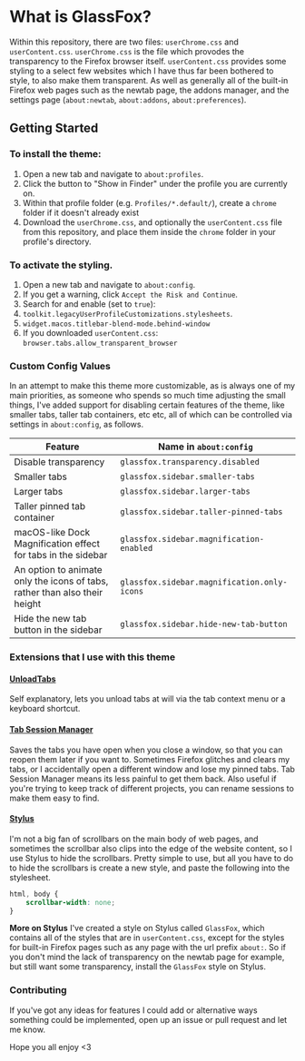 # What is GlassFox?
Within this repository, there are two files: `userChrome.css` and `userContent.css`.
`userChrome.css` is the file which provodes the transparency to the Firefox browser itself.
`userContent.css` provides some styling to a select few websites which I have thus far been bothered to style, to also make them transparent. As well as generally all of the built-in Firefox web pages such as the newtab page, the addons manager, and the settings page (`about:newtab`, `about:addons`, `about:preferences`).

## Getting Started
### To install the theme:
1. Open a new tab and navigate to `about:profiles`.
2. Click the button to "Show in Finder" under the profile you are currently on.
3. Within that profile folder (e.g. `Profiles/*.default/`), create a `chrome` folder if it doesn't already exist
4. Download the `userChrome.css`, and optionally the `userContent.css` file from this repository, and place them inside the `chrome` folder in your profile's directory.

### To activate the styling.
1. Open a new tab and navigate to `about:config`.
2. If you get a warning, click `Accept the Risk and Continue`.
3. Search for and enable (set to `true`):
  1. `toolkit.legacyUserProfileCustomizations.stylesheets`.
  2. `widget.macos.titlebar-blend-mode.behind-window`
  3. If you downloaded `userContent.css`: `browser.tabs.allow_transparent_browser`

### Custom Config Values
In an attempt to make this theme more customizable, as is always one of my main priorities, as someone who spends so much time adjusting the small things, I've added support for disabling certain features of the theme, like smaller tabs, taller tab containers, etc etc, all of which can be controlled via settings in `about:config`, as follows.

| Feature | Name in `about:config` |
|-|-|
|Disable transparency | `glassfox.transparency.disabled` |
|Smaller tabs|`glassfox.sidebar.smaller-tabs`|
|Larger tabs|`glassfox.sidebar.larger-tabs`|
|Taller pinned tab container| `glassfox.sidebar.taller-pinned-tabs`|
|macOS-like Dock Magnification effect for tabs in the sidebar|`glassfox.sidebar.magnification-enabled`|
|An option to animate only the icons of tabs, rather than also their height|`glassfox.sidebar.magnification.only-icons`|
|Hide the new tab button in the sidebar|`glassfox.sidebar.hide-new-tab-button`|


### Extensions that I use with this theme
#### [UnloadTabs](https://addons.mozilla.org/en-US/firefox/addon/unload-tabs/)
Self explanatory, lets you unload tabs at will via the tab context menu or a keyboard shortcut.

#### [Tab Session Manager](https://addons.mozilla.org/en-US/firefox/addon/tab-session-manager/)
Saves the tabs you have open when you close a window, so that you can reopen them later if you want to.
Sometimes Firefox glitches and clears my tabs, or I accidentally open a different window and lose my pinned tabs.
Tab Session Manager means its less painful to get them back.
Also useful if you're trying to keep track of different projects, you can rename sessions to make them easy to find.

#### [Stylus](https://addons.mozilla.org/en-US/firefox/addon/styl-us/)
I'm not a big fan of scrollbars on the main body of web pages, and sometimes the scrollbar also clips into the edge of the website content,
so I use Stylus to hide the scrollbars.
Pretty simple to use, but all you have to do to hide the scrollbars is create a new style, and paste the following into the stylesheet.
```css
html, body {
    scrollbar-width: none;
}
```

**More on Stylus**
I've created a style on Stylus called `GlassFox`, which contains all of the styles that are in `userContent.css`, except for the styles
for built-in Firefox pages such as any page with the url prefix `about:`.
So if you don't mind the lack of transparency on the newtab page for example, but still want some transparency, install the `GlassFox` style on Stylus.


### Contributing
If you've got any ideas for features I could add or alternative ways something could be implemented, open up an issue or pull request and let me know.


Hope you all enjoy <3
